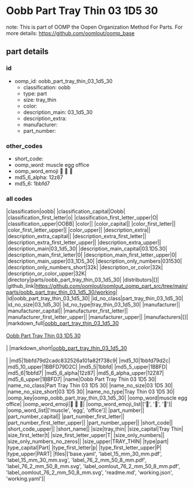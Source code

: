 # Oobb Part Tray Thin 03 1D5 30  

note: This is part of OOMP the Oopen Organization Method For Parts. For more details: https://github.com/oomlout/oomp_base

##  part details





### id
* oomp_id: oobb_part_tray_thin_03_1d5_30
  * classification: oobb
  * type: part
  * size: tray_thin
  * color: 
  * description_main: 03_1d5_30
  * description_extra: 
  * manufacturer: 
  * part_number: 

### other_codes
* short_code: 
* oomp_word: muscle egg office
* oomp_word_emoji :muscle: :egg: :office:
* md5_6_alpha: 12z87
* md5_6: 1bbfd7

### all codes 
|classification|oobb|
|classification_capital|Oobb|
|classification_first_letter|o|
|classification_first_letter_upper|O|
|classification_upper|OOBB|
|color||
|color_capital||
|color_first_letter||
|color_first_letter_upper||
|color_upper||
|description_extra||
|description_extra_capital||
|description_extra_first_letter||
|description_extra_first_letter_upper||
|description_extra_upper||
|description_main|03_1d5_30|
|description_main_capital|03.1D5.30|
|description_main_first_letter|0|
|description_main_first_letter_upper|0|
|description_main_upper|03_1D5_30|
|description_only_numbers|031530|
|description_only_numbers_short|32k|
|description_or_color|32k|
|description_or_color_upper|32K|
|directory|parts/oobb_part_tray_thin_03_1d5_30|
|distributors|[]|
|github_link|https://github.com/oomlout/oomlout_oomp_part_src/tree/main/parts/oobb_part_tray_thin_03_1d5_30/working|
|id|oobb_part_tray_thin_03_1d5_30|
|id_no_class|part_tray_thin_03_1d5_30|
|id_no_size|03_1d5_30|
|id_no_type|tray_thin_03_1d5_30|
|manufacturer||
|manufacturer_capital||
|manufacturer_first_letter||
|manufacturer_first_letter_upper||
|manufacturer_upper||
|manufacturers|[]|
|markdown_full|[oobb_part_tray_thin_03_1d5_30](https://github.com/oomlout/oomlout_oomp_part_src/tree/main/parts/oobb_part_tray_thin_03_1d5_30/working)<br>[](https://github.com/oomlout/oomlout_oomp_part_src/tree/main/parts/oobb_part_tray_thin_03_1d5_30/working)<br>[Oobb Part Tray Thin 03 1D5 30](https://github.com/oomlout/oomlout_oomp_part_src/tree/main/parts/oobb_part_tray_thin_03_1d5_30/working)<br><br>|
|markdown_short|[oobb_part_tray_thin_03_1d5_30](https://github.com/oomlout/oomlout_oomp_part_src/tree/main/parts/oobb_part_tray_thin_03_1d5_30/working)<br><br>|
|md5|1bbfd79d2cadc832526a101a82f738c9|
|md5_10|1bbfd79d2c|
|md5_10_upper|1BBFD79D2C|
|md5_5|1bbfd|
|md5_5_upper|1BBFD|
|md5_6|1bbfd7|
|md5_6_alpha|12z87|
|md5_6_alpha_upper|12Z87|
|md5_6_upper|1BBFD7|
|name|Oobb Part Tray Thin 03 1D5 30|
|name_no_class|Part Tray Thin 03 1D5 30|
|name_no_size|03 1D5 30|
|name_no_size_short|03 1D5 30|
|name_no_type|Tray Thin 03 1D5 30|
|oomp_key|oomp_oobb_part_tray_thin_03_1d5_30|
|oomp_word|muscle egg office|
|oomp_word_emoji|:muscle: :egg: :office:|
|oomp_word_emoji_list|[':muscle:', ':egg:', ':office:']|
|oomp_word_list|['muscle', 'egg', 'office']|
|part_number||
|part_number_capital||
|part_number_first_letter||
|part_number_first_letter_upper||
|part_number_upper||
|short_code||
|short_code_upper||
|short_name||
|size|tray_thin|
|size_capital|Tray Thin|
|size_first_letter|t|
|size_first_letter_upper|T|
|size_only_numbers||
|size_only_numbers_no_zeros||
|size_upper|TRAY_THIN|
|type|part|
|type_capital|Part|
|type_first_letter|p|
|type_first_letter_upper|P|
|type_upper|PART|
|files|['base.yaml', 'label_15_mm_30_mm.pdf', 'label_15_mm_30_mm.svg', 'label_76_2_mm_50_8_mm.pdf', 'label_76_2_mm_50_8_mm.svg', 'label_oomlout_76_2_mm_50_8_mm.pdf', 'label_oomlout_76_2_mm_50_8_mm.svg', 'readme.md', 'working.json', 'working.yaml']|
